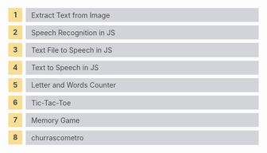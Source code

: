 <style>
    /* body{
        background-color: #333;
    } */

    ul {
    counter-reset: li; 
    list-style: none; 
    padding: 0;
    text-shadow: 0 1px 0 rgba(255,255,255,.5);
    }

    ul a {
    position: relative;
    display: block;
    padding: .4em .4em .4em .8em;
    margin: .5em 0 .5em 2.5em;
    background: #D3D4DA;
    color: #444;
    text-decoration: none;
    transition: all .3s ease-out;
    }

    ul a:hover {background: #DCDDE1;}       
    ul a:before {
    content: counter(li);
    counter-increment: li;
    position: absolute;
    left: -2.5em;
    top: 50%;
    margin-top: -1em;
    background: #f9dd94;
    height: 2em;
    width: 2em;
    line-height: 2em;
    text-align: center;
    font-weight: bold;
    }

    ul a:after {
    position: absolute;
    content: "";
    border: .5em solid transparent;
    left: -1em;
    top: 50%;
    margin-top: -.5em;
    transition: all .3s ease-out;
    }

    ul a:hover:after {
    left: -.5em;
    border-left-color: #f9dd94;
    }
</style>

<!-- # Programming Playground -->

<ul>
 <li class=""><a href="https://ivanclay.github.io/playground/extract-text-from-image">Extract Text from Image</a></li>
    <li class=""><a href="https://ivanclay.github.io/playground/speech-recognition">
    Speech Recognition in JS</a></li>
    <li class=""><a href="https://ivanclay.github.io/playground/text-file-to-speech-js">Text File to Speech in JS</a></li>
    <li class=""><a href="https://ivanclay.github.io/playground/text-to-speech-js">Text to Speech in JS</a></li>
    <li class=""><a href="https://ivanclay.github.io/playground/letter-words-counter">Letter and Words Counter</a></li>
    <li class=""><a href="https://ivanclay.github.io/playground/tictactoe-game">Tic-Tac-Toe</a></li>
    <li class=""><a href="https://ivanclay.github.io/playground/memory-game">Memory Game</a></li>
    <li class=""><a href="https://ivanclay.github.io/playground/churrascometro">churrascometro</a></li>
</ul>


<!-- - [Speech Recognition in JS](https://ivanclay.github.io/playground/speech-recognition)
- [Text File to Speech in JS](https://ivanclay.github.io/playground/text-file-to-speech-js)
- [Text to Speech in JS](https://ivanclay.github.io/playground/text-to-speech-js)
- [Letter and Words Counter](https://ivanclay.github.io/playground/letter-words-counter)
- [Tic-Tac-Toe](https://ivanclay.github.io/playground/tictactoe-game)
- [Memory Game](https://ivanclay.github.io/playground/memory-game)
- [churrascometro](https://ivanclay.github.io/playground/churrascometro) -->
<!-- - [Video Controller](https://ivanclay.github.io/playground/video-controller) -->